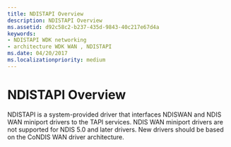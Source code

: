```yaml
---
title: NDISTAPI Overview
description: NDISTAPI Overview
ms.assetid: d92c58c2-b237-435d-9843-40c217e67d4a
keywords:
- NDISTAPI WDK networking
- architecture WDK WAN , NDISTAPI
ms.date: 04/20/2017
ms.localizationpriority: medium
---
```


# NDISTAPI Overview





NDISTAPI is a system-provided driver that interfaces NDISWAN and NDIS WAN miniport drivers to the TAPI services. NDIS WAN miniport drivers are not supported for NDIS 5.0 and later drivers. New drivers should be based on the CoNDIS WAN driver architecture.

 

 





